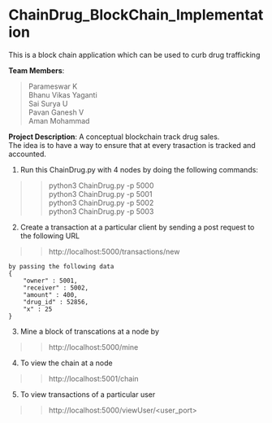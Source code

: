 # ChainDrug_BlockChain_Implementation
This is a block chain application which can be used to curb drug trafficking

**Team Members**:
>	Parameswar K\
>	Bhanu Vikas Yaganti\
>	Sai Surya U\
>	Pavan Ganesh V\
>	Aman Mohammad

**Project Description**:
	A conceptual blockchain track drug sales.\
	The idea is to have a way to ensure that at every trasaction is tracked and accounted.



1. Run this ChainDrug.py with 4 nodes by doing the following commands:
	
>>	python3 ChainDrug.py -p 5000\
>>	python3 ChainDrug.py -p 5001\
>>	python3 ChainDrug.py -p 5002\
>>	python3 ChainDrug.py -p 5003


2. Create a transaction at a particular client by sending a post request to the following URL
	
>>	http://localhost:5000/transactions/new

	by passing the following data
	{
		"owner" : 5001,
		"receiver" : 5002,
		"amount" : 400,
		"drug_id" : 52856,
		"x" : 25
	}


3. Mine a block of transcations at a node by
	
>>	http://localhost:5000/mine


4. To view the chain at a node
	
>>	http://localhost:5001/chain


5. To view transactions of a particular user
	
>>	http://localhost:5000/viewUser/<user_port>
